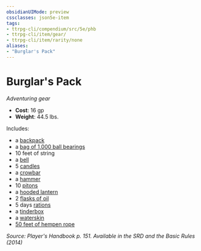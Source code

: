 ```yaml
---
obsidianUIMode: preview
cssclasses: json5e-item
tags:
- ttrpg-cli/compendium/src/5e/phb
- ttrpg-cli/item/gear/
- ttrpg-cli/item/rarity/none
aliases: 
- "Burglar's Pack"
---
```

# Burglar's Pack
*Adventuring gear*  


- **Cost**: 16 gp
- **Weight**: 44.5 lbs.

Includes:

- a [backpack](3-Mechanics/CLI/items/backpack.md)  
- a [bag of 1,000 ball bearings](3-Mechanics/CLI/items/ball-bearings-bag-of-1000.md)  
- 10 feet of string  
- a [bell](3-Mechanics/CLI/items/bell.md)  
- 5 [candles](3-Mechanics/CLI/items/candle.md)  
- a [crowbar](3-Mechanics/CLI/items/crowbar.md)  
- a [hammer](3-Mechanics/CLI/items/hammer.md)  
- 10 [pitons](3-Mechanics/CLI/items/piton.md)  
- a [hooded lantern](3-Mechanics/CLI/items/hooded-lantern.md)  
- 2 [flasks of oil](3-Mechanics/CLI/items/oil-flask.md)  
- 5 days [rations](3-Mechanics/CLI/items/rations-1-day.md)  
- a [tinderbox](3-Mechanics/CLI/items/tinderbox.md)  
- a [waterskin](3-Mechanics/CLI/items/waterskin.md)  
- [50 feet of hempen rope](3-Mechanics/CLI/items/hempen-rope-50-feet.md)  

*Source: Player's Handbook p. 151. Available in the <span title='Systems Reference Document (5.1)'>SRD</span> and the Basic Rules (2014)*